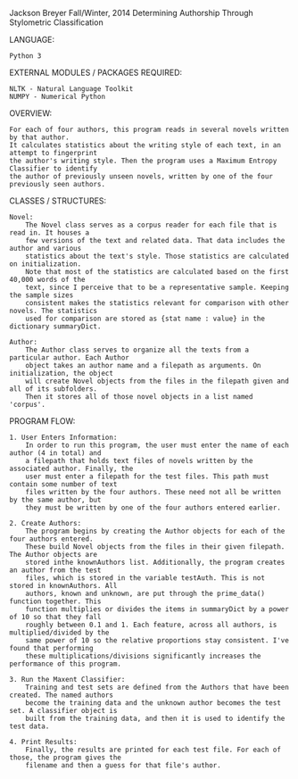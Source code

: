 Jackson Breyer
Fall/Winter, 2014
Determining Authorship Through Stylometric Classification

LANGUAGE:

	Python 3
	
EXTERNAL MODULES / PACKAGES REQUIRED:

	NLTK - Natural Language Toolkit
	NUMPY - Numerical Python
	
OVERVIEW:

	For each of four authors, this program reads in several novels written by that author. 
	It calculates statistics about the writing style of each text, in an attempt to fingerprint
	the author's writing style. Then the program uses a Maximum Entropy Classifier to identify 
	the author of previously unseen novels, written by one of the four previously seen authors. 
	
CLASSES / STRUCTURES:

	Novel:
		The Novel class serves as a corpus reader for each file that is read in. It houses a 
		few versions of the text and related data. That data includes the author and various 
		statistics about the text's style. Those statistics are calculated on initialization. 
		Note that most of the statistics are calculated based on the first 40,000 words of the
		text, since I perceive that to be a representative sample. Keeping the sample sizes 
		consistent makes the statistics relevant for comparison with other novels. The statistics
		used for comparison are stored as {stat name : value} in the dictionary summaryDict.
		
	Author:
		The Author class serves to organize all the texts from a particular author. Each Author 
		object takes an author name and a filepath as arguments. On initialization, the object
		will create Novel objects from the files in the filepath given and all of its subfolders. 
		Then it stores all of those novel objects in a list named 'corpus'. 

PROGRAM FLOW:

	1. User Enters Information:
		In order to run this program, the user must enter the name of each author (4 in total) and
		a filepath that holds text files of novels written by the associated author. Finally, the 
		user must enter a filepath for the test files. This path must contain some number of text 
		files written by the four authors. These need not all be written by the same author, but 
		they must be written by one of the four authors entered earlier. 

	2. Create Authors:
		The program begins by creating the Author objects for each of the four authors entered. 
		These build Novel objects from the files in their given filepath. The Author objects are 
		stored inthe knownAuthors list. Additionally, the program creates an author from the test 
		files, which is stored in the variable testAuth. This is not stored in knownAuthors. All 
		authors, known and unknown, are put through the prime_data() function together. This 
		function multiplies or divides the items in summaryDict by a power of 10 so that they fall 
		roughly between 0.1 and 1. Each feature, across all authors, is multiplied/divided by the 
		same power of 10 so the relative proportions stay consistent. I've found that performing 
		these multiplications/divisions significantly increases the performance of this program. 

	3. Run the Maxent Classifier:
		Training and test sets are defined from the Authors that have been created. The named authors 
		become the training data and the unknown author becomes the test set. A classifier object is 
		built from the training data, and then it is used to identify the test data. 

	4. Print Results:
		Finally, the results are printed for each test file. For each of those, the program gives the 
		filename and then a guess for that file's author.
